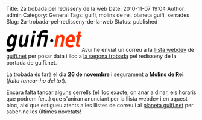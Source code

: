 Title: 2a trobada pel redisseny de la web
Date: 2010-11-07 19:04
Author: admin
Category: General
Tags: guifi, molins de rei, planeta guifi, xerrades
Slug: 2a-trobada-pel-redisseny-de-la-web
Status: published

[<img src="./wp-content/uploads/2007/10/logo-guifi.png" title="logo guifi" class="alignright size-full wp-image-220" width="200" height="58" />](./wp-content/uploads/2007/10/logo-guifi.png)Avui he enviat un correu a la [llista webdev](https://llistes.projectes.lafarga.cat/cgi-bin/mailman/listinfo/guifi-webdev "Llista de correu de desenvolupament de la pàgina de guifi.net") de [guifi.net](http://guifi.net "Pàgina web del projecte guifi.net") per posar data i lloc a [la segona trobada](http://guifi.net/node/34029 "Nota a l'agenda de guifi.net de la segona trobada per millorar la web") pel redisseny de la portada de guifi.net.

La trobada és farà el dia **26 de novembre** i segurament a **Molins de Rei** (*falta tancar-ho del tot*).

Encara falta tancar alguns cerrells (el lloc exacte, on anar a dinar, els horaris que podrem fer...) que s'aniran anunciant per la llista webdev i en aquest bloc, així que estigueu atents a les llistes de correu i al [planeta guifi.net](http://planet.guifi.net "Planeta guifi.net que aplega diversos blocs sobre guifi.net") per saber-ne les últimes novetats!
